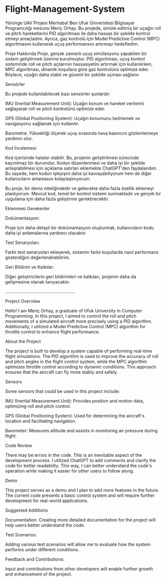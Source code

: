 # Flight-Management-System



Yörünge UAV Projesi
Merhaba! Ben Ufuk Üniversitesi Bilgisayar Programcılığı mezunu Meriç Orhay. Bu projede, simüle edilmiş bir uçağın roll ve pitch hareketlerini PID algoritması ile daha hassas bir şekilde kontrol etmeyi amaçladım. Ayrıca, gaz kontrolü için Model Predictive Control (MPC) algoritmasını kullanarak uçuş performansını artırmayı hedefledim.


Proje Hakkında
Proje, gerçek zamanlı uçuş simülasyonu yapabilen bir sistem geliştirmek üzerine kurulmuştur. PID algoritması, uçuş kontrol sisteminde roll ve pitch açılarının hassasiyetini artırmak için kullanılırken, MPC algoritması, dinamik koşullara göre gaz kontrolünü optimize eder. Böylece, uçağın daha stabil ve güvenli bir şekilde uçması sağlanır.


Sensörler

Bu projede kullanılabilecek bazı sensörler şunlardır:

IMU (Inertial Measurement Unit): Uçağın konum ve hareket verilerini sağlayarak roll ve pitch kontrolünü optimize eder.

GPS (Global Positioning System): Uçağın konumunu belirlemek ve navigasyonu sağlamak için kullanılır.

Barometre: Yüksekliği ölçerek uçuş sırasında hava basıncını gözlemlemeye yardımcı olur.

Kod İncelemesi

Kod içerisinde hatalar olabilir. Bu, projenin geliştirilmesi sürecinde kaçınılmaz bir durumdur. Kodun düzenlenmesi ve daha iyi bir şekilde anlaşılabilmesi için açıklama satırları eklemekte ChatGPT'den faydalandım. Bu sayede, hem kodun işleyişini daha iyi kavrayabiliyorum hem de diğer kullanıcıların anlamasını kolaylaştırıyorum.


Bu proje, bir demo niteliğindedir ve gelecekte daha fazla özellik eklemeyi planlıyorum. Mevcut kod, temel bir kontrol sistemi sunmaktadır ve gerçek bir uygulama için daha fazla geliştirme gerektirecektir.

Eklenmesi Gerekenler

Dokümantasyon: 

Proje için daha detaylı bir dokümantasyon oluşturmak, kullanıcıların kodu daha iyi anlamalarına yardımcı olacaktır.

Test Senaryoları: 

Farklı test senaryoları ekleyerek, sistemin farklı koşullarda nasıl performans gösterdiğini değerlendirebilirim.

Geri Bildirim ve Katkılar: 

Diğer geliştiricilerin geri bildirimleri ve katkıları, projenin daha da gelişmesine olanak tanıyacaktır.


........................................................


Project Overview

Hello! I am Meriç Orhay, a graduate of Ufuk University in Computer Programming. In this project, I aimed to control the roll and pitch movements of a simulated aircraft more precisely using a PID algorithm. Additionally, I utilized a Model Predictive Control (MPC) algorithm for throttle control to enhance flight performance.

About the Project

The project is built to develop a system capable of performing real-time flight simulations. The PID algorithm is used to improve the accuracy of roll and pitch angles in the flight control system, while the MPC algorithm optimizes throttle control according to dynamic conditions. This approach ensures that the aircraft can fly more stably and safely.

Sensors

Some sensors that could be used in this project include:

IMU (Inertial Measurement Unit): Provides position and motion data, optimizing roll and pitch control.

GPS (Global Positioning System): Used for determining the aircraft's location and facilitating navigation.

Barometer: Measures altitude and assists in monitoring air pressure during flight.

Code Review

There may be errors in the code. This is an inevitable aspect of the development process. I utilized ChatGPT to add comments and clarify the code for better readability. This way, I can better understand the code's operation while making it easier for other users to follow along.

Demo

This project serves as a demo and I plan to add more features in the future. The current code presents a basic control system and will require further development for real-world applications.

Suggested Additions

Documentation: 
Creating more detailed documentation for the project will help users better understand the code.

Test Scenarios: 

Adding various test scenarios will allow me to evaluate how the system performs under different conditions.

Feedback and Contributions:

Input and contributions from other developers will enable further growth and enhancement of the project.
